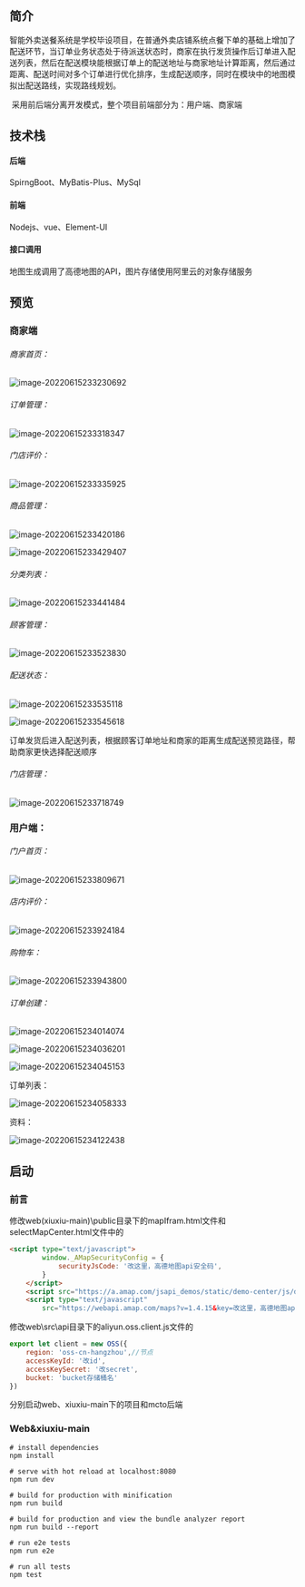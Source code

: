 ## 简介

​        智能外卖送餐系统是学校毕设项目，在普通外卖店铺系统点餐下单的基础上增加了配送环节，当订单业务状态处于待派送状态时，商家在执行发货操作后订单进入配送列表，然后在配送模块能根据订单上的配送地址与商家地址计算距离，然后通过距离、配送时间对多个订单进行优化排序，生成配送顺序，同时在模块中的地图模拟出配送路线，实现路线规划。

​        采用前后端分离开发模式，整个项目前端部分为：用户端、商家端

## 技术栈

#### 后端

SpirngBoot、MyBatis-Plus、MySql

#### 前端

Nodejs、vue、Element-UI

#### 接口调用

地图生成调用了高德地图的API，图片存储使用阿里云的对象存储服务

## 预览

### 商家端

###### 商家首页：

![image-20220615233230692](img\image-20220615233230692.png)

###### 订单管理：

![image-20220615233318347](img\image-20220615233318347.png)

###### 门店评价：

![image-20220615233335925](img\image-20220615233335925.png)

###### 商品管理：

![image-20220615233420186](img\image-20220615233420186.png)

![image-20220615233429407](img\image-20220615233429407.png)

###### 分类列表：

![image-20220615233441484](img\image-20220615233441484.png)

###### 顾客管理：

![image-20220615233523830](img\image-20220615233523830.png)

###### 配送状态：

![image-20220615233535118](img\image-20220615233535118.png)

![image-20220615233545618](img\image-20220615233545618.png)

订单发货后进入配送列表，根据顾客订单地址和商家的距离生成配送预览路径，帮助商家更快选择配送顺序

###### 门店管理：

![image-20220615233718749](img\image-20220615233718749.png)

### 用户端：

###### 门户首页：

![image-20220615233809671](img\image-20220615233809671.png)

###### 店内评价：

![image-20220615233924184](img\image-20220615233924184.png)

###### 购物车：

![image-20220615233943800](img\image-20220615233943800.png)

###### 订单创建：

![image-20220615234014074](img\image-20220615234014074.png)

![image-20220615234036201](img\image-20220615234036201.png)

![image-20220615234045153](img\image-20220615234045153.png)

订单列表：

![image-20220615234058333](img\image-20220615234058333.png)

资料：

![image-20220615234122438](img\image-20220615234122438.png)



## 启动

### 前言

修改web(xiuxiu-main)\public目录下的mapIfram.html文件和selectMapCenter.html文件中的

```html
<script type="text/javascript">
        window._AMapSecurityConfig = {
            securityJsCode: '改这里，高德地图api安全码',
        }
    </script>
    <script src="https://a.amap.com/jsapi_demos/static/demo-center/js/demoutils.js"></script>
    <script type="text/javascript"
        src="https://webapi.amap.com/maps?v=1.4.15&key=改这里，高德地图api的key值&plugin=AMap.Driving&plugin=AMap.Driving"></script>

```

修改web\src\api目录下的aliyun.oss.client.js文件的

```javascript
export let client = new OSS({
    region: 'oss-cn-hangzhou',//节点
    accessKeyId: '改id',
    accessKeySecret: '改secret',
    bucket: 'bucket存储桶名'
})
```

分别启动web、xiuxiu-main下的项目和mcto后端

### Web&xiuxiu-main

```
# install dependencies
npm install

# serve with hot reload at localhost:8080
npm run dev

# build for production with minification
npm run build

# build for production and view the bundle analyzer report
npm run build --report

# run e2e tests
npm run e2e

# run all tests
npm test
```

